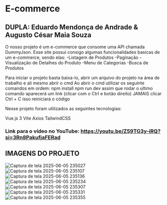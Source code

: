 # E-commerce

## DUPLA: Eduardo Mendonça de Andrade & Augusto César Maia Souza

O nosso projeto é um e-commerce que consome uma API chamada DummyJson. Esse site possui consigo algumas funcionalidades basicas de um e-commerce, sendo elas:
 -Listagem de Produtos 
 -Paginação
 -Visualização de Detalhes do Produto
 -Menu de Categorias 
 -Busca de Produtos

Para iniciar o projeto basta baixa-lo, abrir um arquivo do projeto na área de trabalho e ali mesmo abrir o cmd
Ao abrir o cmd utilizar os seguinte comandos em ordem:
npm install
npm run dev
assim que rodar o ultimo comando aparecerá um link (clicar com o Ctrl e botão direito) JAMAIS clicar Ctrl + C isso reiniciará o código

Nesse projeto foram utilizados as seguintes tecnologias:

Vue.js 3
Vite 
Axios 
TailwindCSS

### Link para o vídeo no YouTube: https://youtu.be/Z59TG3y-iRQ?si=3Rn8PakufjaFERad

## IMAGENS DO PROJETO

![Captura de tela 2025-06-05 235027](https://github.com/user-attachments/assets/0371852e-e089-4ac7-927e-0d2f06685b50)
![Captura de tela 2025-06-05 235107](https://github.com/user-attachments/assets/ad32ec1b-47b7-488a-a3a1-8bc1b6de4b0f)
![Captura de tela 2025-06-05 235136](https://github.com/user-attachments/assets/6b2cdcbc-7fe6-4c6c-a2c1-52554b2eaf26)
![Captura de tela 2025-06-05 235234](https://github.com/user-attachments/assets/84c5f97d-27bf-4afd-8a7a-a857c33297a7)
![Captura de tela 2025-06-05 235307](https://github.com/user-attachments/assets/c0f98ab3-9396-4984-a30a-e41d0457b0b7)
![Captura de tela 2025-06-05 235331](https://github.com/user-attachments/assets/e7753df6-3309-4ab1-92f9-6f92999dfe6a)
![Captura de tela 2025-06-05 235355](https://github.com/user-attachments/assets/01e68ab8-3a63-45e2-b580-28d3dd8f733e)

